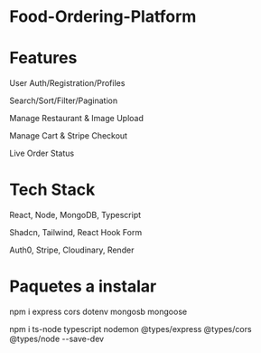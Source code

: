 # Food-Ordering-Platform
# Features
User Auth/Registration/Profiles

Search/Sort/Filter/Pagination

Manage Restaurant & Image Upload

Manage Cart & Stripe Checkout

Live Order Status

# Tech Stack
React, Node, MongoDB, Typescript

Shadcn, Tailwind, React Hook Form

Auth0, Stripe, Cloudinary, Render

# Paquetes a instalar
npm i express cors dotenv mongosb mongoose

npm i ts-node typescript nodemon @types/express @types/cors @types/node --save-dev